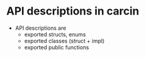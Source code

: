 # API descriptions in carcin

* API descriptions are
    * exported structs, enums
    * exported classes (struct + impl)
    * exported public functions

